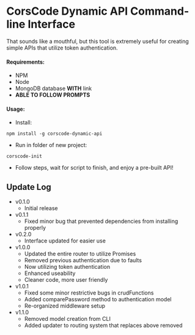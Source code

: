 # CorsCode Dynamic API Command-line Interface

That sounds like a mouthful, but this tool is extremely useful for creating simple APIs that utilize token authentication.

#### Requirements:
- NPM
- Node
- MongoDB database __WITH__ link
- __ABLE TO FOLLOW PROMPTS__

#### Usage:
- Install:
```
npm install -g corscode-dynamic-api
```
- Run in folder of new project:
```
corscode-init
```
- Follow steps, wait for script to finish, and enjoy a pre-built API!

## Update Log
- v0.1.0
    - Initial release
- v0.1.1
    - Fixed minor bug that prevented dependencies from installing properly
- v0.2.0
    - Interface updated for easier use
- v1.0.0
	- Updated the entire router to utilize Promises
	- Removed previous authentication due to faults
	- Now utilizing token authentication
	- Enhanced useability
	- Cleaner code, more user friendly
- v1.0.1
	- Fixed some minor restrictive bugs in crudFunctions
	- Added comparePassword method to authentication model
	- Re-organized middleware setup
- v1.1.0
	- Removed model creation from CLI
	- Added updater to routing system that replaces above removed
